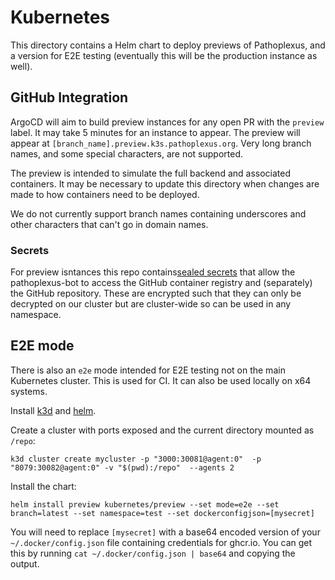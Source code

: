 # Kubernetes

This directory contains a Helm chart to deploy previews of Pathoplexus, and a version for E2E testing (eventually this will be the production instance as well).

## GitHub Integration
ArgoCD will aim to build preview instances for any open PR with the `preview` label. It may take 5 minutes for an instance to appear. The preview will appear at `[branch_name].preview.k3s.pathoplexus.org`. Very long branch names, and some special characters, are not supported.

The preview is intended to simulate the full backend and associated containers. It may be necessary to update this directory when changes are made to how containers need to be deployed.

We do not currently support branch names containing underscores and other characters that can't go in domain names.

### Secrets

For preview isntances this repo contains[sealed secrets](https://sealed-secrets.netlify.app/) that allow the pathoplexus-bot to access the GitHub container registry and (separately) the GitHub repository. These are encrypted such that they can only be decrypted on our cluster but are cluster-wide so can be used in any namespace.

## E2E mode

There is also an `e2e` mode intended for E2E testing not on the main Kubernetes cluster. This is used for CI. It can also be used locally on x64 systems.

Install [k3d](https://k3d.io/v5.6.0/) and [helm](https://helm.sh/).

Create a cluster with ports exposed and the current directory mounted as `/repo`:
```
k3d cluster create mycluster -p "3000:30081@agent:0"  -p "8079:30082@agent:0" -v "$(pwd):/repo"  --agents 2 
```

Install the chart:
```
helm install preview kubernetes/preview --set mode=e2e --set branch=latest --set namespace=test --set dockerconfigjson=[mysecret]
```

You will need to replace `[mysecret]` with a base64 encoded version of your `~/.docker/config.json` file containing credentials for ghcr.io. You can get this by running `cat ~/.docker/config.json | base64` and copying the output.